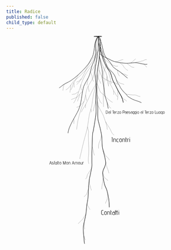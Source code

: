 ```yaml
---
title: Radice
published: false
child_type: default
---
```


<svg version="1.1" viewBox="0 0 1676.7 1881.2" xmlns="http://www.w3.org/2000/svg" xmlns:xlink="http://www.w3.org/1999/xlink">
 <path d="m934.33 1550.9c0-50.272-8.3849-105.87-22.147-154.16-5.0803-17.825-16.28-33.94-21.093-52.177-8.1406-30.848-13.215-66.706-16.874-98.803-4.0843-35.828 29.618-62.95 27.42-98.803-2.7496-44.86-19.721-88.337-28.475-132.11-6.6589-33.296-3.8242-69.532-7.3826-103.24-5.2132-49.388-18.906-93.912-31.489-141.59-8.8931-33.7-2.7859-90.292-4.2187-126.49-1.1592-29.287-6.4222-58.388-7.3823-87.701-2.2952-70.067-1.9701-139.78 1.0545-209.82 1.966-45.522 12.918-88.384 17.929-133.22 4.1104-36.776 18.427-161.06 13.022-176.9-2.119-6.2128-12.378-26.496-16.732-31.409-1.2554 37.937-1.5346 74.914-3.4826 112.84-1.4492 28.219-8.3285 50.38-12.656 77.71-6.8095 43.009-14.541 87.311-17.929 131-1.9081 24.605 0.8902 15.552 3.1639 39.965 3.2342 34.726 5.595 70.656 7.3823 105.46 1.5924 31.011-3.1639 61.231-3.1639 92.142 0 52.614 7.5529 96.515 1.0546 149.87-5.5394 45.48-13.779 90.1-21.092 135.44-5.0789 31.483-5.8427 10.353-8.4371 41.075-3.0792 36.463-2.6425 73.398-4.2187 109.9-1.8472 42.781-3.4517 58.074-2.242 100.94 0.37106 13.15-0.87641 44.807 0.54879 62.519 2.1905 27.223-18.642 103.1-23.618 136.27-7.9424 52.95-8.532 107.66-11.601 160.97-1.3117 22.784-8.2497 45.156-10.546 67.718-2.926 28.748-5.4976 57.862-9.4916 86.591-5.7491 41.353-21.102 81.232-23.202 123.23-1.4917 29.829 3.517 60.332 6.3278 89.922 1.5557 16.378 0.1142 36.916 5.0863 52.621" style="fill:none;stroke-width:3.5;stroke:#000"/>
 <path d="m1225.1 604.82c-6.911-6.3874-60.555-23.048-61.42-23.344-24.488-8.3651-42.62-22.07-59.888-32.858-6.7317-4.2052-9.8878-13.296-15.593-18.634-19.08-17.853-36.629-37.057-51.677-58.837-5.3782-7.7843-7.0678-18.675-14.487-27.46-25.027-29.637-24.186-63.889-46.898-97.093-17.776-25.988-49.155-46.192-61.265-74.003-14.399-33.07-31.496-68.396-37.403-104.17-5.8982-35.72-23.991-61.631-29.869-97.519-1.7511-10.691-2.6673-15.438-3.3751-26.249-0.7887-12.048-12.369-28.987-11.46-41.027-0.8485 16.167 10.611 16.85 20.63 37.592 10.068 20.844 11.834 31.821 12.656 34.414 10.977 34.663 13.809 76.988 32.694 108.79 13.819 23.275 33.326 40.472 48.513 62.168 8.765 12.521 15.68 28.448 27.42 38.855 18.483 16.384 41.65 27.879 61.041 43.188 22.012 17.378 43.565 36.194 65.028 54.073" style="fill:none;stroke-width:3;stroke:#000"/>
 <path d="m821.18 429.42c10.367 10.507 23.897 70.716 34.535 80.948 11.918 11.463 27.54 20.224 38.74 32.332 20.408 22.061 42.797 44.961 69.752 59.148" style="fill:none;stroke:#000"/>
 <path d="m842.57 309.69c7.5366 19.063 14.024 38.574 22.61 57.188 7.2939 15.814 70.431 45.288 89.644 51.066 23.483 7.0623 39.88 3.3053 55.142 25.906" style="fill:none;stroke:#000"/>
 <path d="m844.29 125.15c-23.009 19.708-33.493 48.065-51.289 71.683-2.7644 3.6689-6.328 6.6609-9.4919 9.9913-8.4371 11.101-17.562 21.712-25.311 33.304-43.326 64.809-58.077 148.58-119.66 200.44" style="fill:none;stroke:#000"/>
 <path d="m831.78 3.6612c-7.7069 20.921-18.653 40.92-23.121 62.763-7.3924 36.143 12.932 75.437 4.2184 112.12-8.5451 35.98-28.763 67.527-39.021 103.24-9.2265 32.124-13.69 63.943-28.475 94.362-14.427 29.682-38.264 60.882-46.404 93.252-16.687 66.357-15.392 138.67-44.294 202.05-24.375 53.452-93.863 154.88-93.863 208.71" style="fill:none;stroke-width:3;stroke:#000"/>
 <path d="m841.72 216.77c-6.2267 87.986 10.702 88.686-12.263 175.31-12.109 45.676-28.514 90.11-37.967 136.55-7.5894 37.282-10.24 74.894-17.929 112.12-4.6862 22.691-13.926 43.98-18.984 66.608-11.502 51.456-11.831 104.42-26.366 155.42-18.461 64.774-35.642 129.42-49.568 195.38-3.9693 18.803-11.601 36.173-11.601 55.507" style="fill:none;stroke:#000"/>
 <path d="m843.96 180.11c4.9216 25.533 9.6886 51.097 14.765 76.6 4.7607 23.918 12.75 53.398 13.614 78.864 0.5315 15.663-3.5106 31.579-1.0548 47.736 5.5105 36.254 13.475 72.229 17.929 108.79 1.5711 12.899 0.6696 26.102 3.1639 38.855 4.8456 24.775 14.452 45.974 21.093 69.939 5.1009 18.409 5.7288 38.074 11.601 56.617" style="fill:none;stroke-width:3;stroke:#000"/>
 <path d="m836.76 61.901c19.593 93.015 21.447 71.698 25.624 90.749 11.981 54.65 19.276 74.258 45.153 124.55 8.1499 15.838 16.715 24.768 27.42 38.855 17.585 23.138 21.574 70.055 35.768 95.455 18.338 32.815 31.284 61.713 48.884 94.648 9.1022 17.033 10.504 16.533 22.025 38.266 16.108 30.385 18.21 57.324 19.348 58.821" style="fill:none;stroke-width:4;stroke:#000"/>
 <path d="m847.58 107.32c2.4068-0.37325 4.1021 23.911 5.5892 25.84 4.7342 29.544 8.1285 38.11 19.276 55.319 14.816 22.873 98.421 99.004 140.16 84.358" style="fill:none;stroke:#000"/>
 <path d="m847.58 107.32c-1.4229 8.497-2.084 39.301-1.0788 47.858 2.4147 20.554 63.825 44.954 76.988 51.067 18.247 8.4737 35.962 20.87 55.896 25.533 41.865 9.7933 86.039 17.81 129.3 15.413 22.409-1.2414 46.318-5.6724 68.551-4.4406 27.49 1.5231 77.705 19.916 100.72 13.382" style="fill:none;stroke-width:3;stroke:#000"/>
 <path d="m835.13 5.7512c-4.4123 37.797-21.727 182.47-42.768 211.43-21.652 29.804-40.83 60.005-65.387 87.701-8.9343 10.076-20.377 17.009-29.53 26.643-20.723 21.814-39.424 42.804-64.333 59.948-39.092 26.906-51.308 76.157-93.129 98.166" style="fill:none;stroke:#000"/>
 <path d="m831.78 3.6612c-48.107 61.443-18.512 150.47-64.808 211.01-20.313 53.455-118.22 146.36-166.63 179.84-22.451 15.53-20.169 14.351-44.273 27.037-12.76 6.7156-19.764 8.752-39.511 22.263-3.5009 2.3954-25.772 18.523-21.853 16.9 2.5673-1.0629-17.187 10.995-14.599 9.9829" style="fill:none;stroke-width:3;stroke:#000"/>
 <path d="m831.78 3.6612c-8.2951 29.443-10.048 52.111-16.179 82.08-2.2252 10.876-7.9135 53.144-8.4922 64.23-1.1802 22.61-4.2938 20.433-5.4871 43.043-3.0494 57.776 1.8297 113.01-10.546 169.85-8.7092 40.004-48.672 80.004-61.169 123.23-8.3386 28.84-11.569 58.713-18.983 87.701-8.3402 32.609-25.304 63.167-34.803 95.472-10.441 35.507-21.362 71.313-28.475 107.68-4.5821 23.427-5.4267 47.025-9.4917 70.472" style="fill:none;stroke:#000"/>
 <path d="m812.24 437.52c-47.999 74.2-71.631 159.24-122.34 232.02-5.2464 7.5306-5.1094 15.37-10.285 20.818" style="fill:none;stroke:#000"/>
 <path d="m736.94 823.47c15.904 73.941 7.6404 16.402 7.6404 86.404 0 50.597 5.9151 101.4 3.1639 152.09-1.6541 30.473-8.4301 65.52 1.0548 95.472" style="fill:none;stroke:#000"/>
 <path d="m830.54 628.82c4.1429 7.4498 42.814 76.525 47.459 86.591 8.9256 19.343 13 41.801 22.147 61.058 11.075 23.316 28.843 43.68 41.131 66.609 11.44 21.347 15.795 42.068 36.378 55.067" style="fill:none;stroke:#000"/>
 <path d="m908.61 256.88c-7.8296 21.678-17.198 42.861-23.489 65.035-7.6697 27.036 2.1091 76.259 2.1091 105.46 0 32.693-4.2611 64.597-6.3277 97.227-2.4488 38.662 1.0548 78.688 1.0548 117.54" style="fill:none;stroke:#000"/>
 <path d="m848.95 202.25c2.4851 7.0062 19.131 54.44 21.95 60.26 8.9262 18.431 7.3298 17.245 14.984 36.485 4.6113 11.59 15.152 21.468 18.412 36.098 2.0259 9.0929 6.5127 17.528 8.4369 26.643 2.8034 13.28 12.497 79.526 14.67 93.25" style="fill:none;stroke-width:1.3795;stroke:#000"/>
 <path d="m775.18 270.47c-86.564 95.1-101.76 196.55-129.69 266.17-10.071 25.107-18.12 50.736-35.478 71.759" style="fill:none;stroke:#000"/>
 <path d="m753.7 1302.3c-0.0528 1.838-0.26911 3.6785-0.15847 5.5139 0.26038 4.3194 0.93116 8.5987 1.1364 12.919 0.21959 4.6233-0.77248 9.7942 0.22732 14.355 0.49121 2.2406 1.3713 4.1521 1.804 6.4296 0.46282 2.4359 0.39316 5.2978 1.1364 7.6558 1.2391 3.931 4.1576 7.0592 4.6119 11.362 0.61895 5.8629 0.9014 12.875 3.1157 18.405 1.2872 3.2146 3.5648 6.2658 4.5456 9.5698 0.95318 3.2106 0.61711 6.6423 1.8116 9.7949" style="fill:none;stroke-width:1px;stroke:#000"/>
 <path d="m772.53 1200.9c-4.3128 5.3995-8.4128 10.951-12.191 16.736-5.9685 9.1383-11.599 18.435-17.273 27.752-2.4799 4.0723-5.4786 7.9761-7.273 12.441-5.413 13.468-2.5471 29.612-17.81 36.262" style="fill:none;stroke-width:1px;stroke:#000"/>
 <path d="m902.39 1142.3c-0.4047 12.2 3.8265 23.464 7.3097 34.831 2.9828 9.7335 5.6506 19.04 9.5458 28.47 2.2844 5.5306 5.3415 11.545 6.5912 17.465 1.4019 6.6404 2.2112 13.508 5.1947 19.788" style="fill:none;stroke-width:1px;stroke:#000"/>
 <path d="m876.51 1291.1c-0.017 24.725-5.5975 49.105-9.5458 73.448-0.8902 5.4885-0.2159 18.002-1.9794 22.529" style="fill:none;stroke-width:1px;stroke:#000"/>
 <path d="m781.78 1003.7c2.6508 9.2083 3.2736 19.173 5.5182 28.574 0.70023 2.9329 2.1924 5.6096 2.7274 8.6128 1.128 6.3327 1.168 13.488 3.1774 19.566 2.3282 7.0421 4.7811 13.91 7.0064 20.953" style="fill:none;stroke-width:1px;stroke:#000"/>
 <path d="m862.84 901.47c-5.5347 13.099-4.3963 28.091-9.8471 41.206-4.0166 9.6641-9.2964 18.586-12.273 28.709-3.4058 11.582-4.5456 27.883-4.5456 39.954 0 2.6744 0.9091 5.192 0.9091 7.8551" style="fill:none;stroke-width:1px;stroke:#000"/>
 <path d="m880.8 1036.3c1.4573 3.4129 3.1138 6.7474 4.3719 10.238 0.8106 2.2492 1.2122 4.6254 1.8183 6.9381 0.9091 2.9507 1.6372 5.9634 2.7274 8.852 3.9795 10.544 12.643 22.643 20.228 30.862 4.0643 4.4041 8.7006 7.5388 12.728 11.962 2.4672 2.71 5.5453 6.057 7.273 9.3305 0.8843 1.6755 0.6238 2.6249 1.591 4.0671 1.455 2.1698 3.0766 3.7345 3.8638 6.2204" style="fill:none;stroke-width:1px;stroke:#000"/>
 <path d="m917.84 1429.3c-0.246 7.4226 0.9713 14.835 0.6818 22.25-0.5145 13.18-2.959 26.423-8.1821 38.518-3.968 9.1892-10.682 16.16-10.682 26.69" style="fill:none;stroke-width:1px;stroke:#000"/>
 <path d="m732.86 1520.3c0.53031 2.0385 0.78856 4.1679 1.591 6.1154 2.6616 6.4601 6.651 12.111 10 18.182 3.4885 6.3243 6.0824 13.163 9.7731 19.379 1.817 3.0603 4.2978 5.5512 5.7979 8.6792" style="fill:none;stroke-width:1px;stroke:#000"/>
 <a transform="translate(496.28 -592.48)" href="./contatti">
  <path d="m328.5 2143.3h245.25v103.22h-245.25z" style="fill-opacity:0;paint-order:stroke fill markers;stroke-width:0"/>
 </a>
 <path d="m1095.3 251.61c2.2419 1.5018 4.4805 3.0085 6.7257 4.5053 4.7378 3.1586 9.8553 6.1597 14.369 9.6542 6.8764 5.324 12.574 12.274 20.706 16.019 3.2211 1.4834 6.1091 1.0772 9.4772 1.609 4.4028 0.69519 8.6412 1.6892 12.998 2.4998" style="fill:none;stroke-width:1px;stroke:#000"/>
 <path d="m1165.5 241.42c16.881-1.8312 2.04 0.26978 24.477-5.1806 14.335-3.4822 28.873-5.3128 43.106-9.3324 2.1241-0.59989 10.694-3.592 11.312-3.8617 4.9043-2.1405 17.42-9.861 22.951-8.6888 1.9364 0.41035 3.7113 1.0553 5.6049 1.5783" style="fill:none;stroke-width:1px;stroke:#000"/>
 <path d="m1042.3 333.6c6.0362 4.4586 2.3398 1.9958 8.2913 5.4413 8.1209 4.7016 9.2201 5.3416 18.656 7.3194 3.0487 0.63905 7.5002 0.43309 10.135 1.8804 9.51 5.2236 8.2312 10.236 21.509 10.236" style="fill:none;stroke-width:1px;stroke:#000"/>
 <path d="m1005.5 308.79c0.02 3.1891 2.9013 5.1525 3.5019 8.1074 2.0264 9.9698 3.6 26.57 9.4772 35.077 2.8729 4.1581 6.1249 8.1933 9.04 12.254" style="fill:none;stroke-width:1px;stroke:#000"/>
 <path d="m1027.2 243c3.6686 2.6817 7.2538 5.4814 11.006 8.0452 7.03 4.8035 14.624 9.0942 19.872 16.09 4.0114 5.3486 6.5558 11.589 10.394 17.056 2.616 3.7255 5.0013 5.7494 8.2543 9.0106 8.0339 8.054 15.535 15.577 26.494 19.224" style="fill:none;stroke-width:1px;stroke:#000"/>
 <path d="m931.34 409.12c4.1424 10.964 5.8273 16.018 10.924 26.889 4.3973 9.3794 10.34 17.593 14.98 26.71 7.7346 15.198 14.543 31.534 23.54 46.018 2.665 4.2904 5.6452 8.478 8.2543 12.872 3.5432 5.9674 5.9369 12.724 10.089 18.343 1.9018 2.5738 4.2336 4.8125 6.1144 7.4015 0.9487 1.3058 1.8346 3.2122 3.0192 4.4591" style="fill:none;stroke-width:1px;stroke:#000"/>
 <path d="m1084.7 525.52c17.769 5.8715 5.3013 2.7089 25.523 5.0739 31.495 3.6836 5.7071 0.13856 32.154 3.6184 13.607 1.7904 9.8309-0.17836 23.487 0.56514 3.063 0.1668 10.792 2.2768 13.146 2.8963 4.0574 1.0677 7.7474 3.2603 11.617 4.8271 7.0641 2.86 16.388 6.1143 24.152 6.1143" style="fill:none;stroke-width:1px;stroke:#000"/>
 <path d="m652.26 352.44c-5.4135 9.0146-7.9856 19.402-12.849 28.68-6.0805 11.601-13.78 22.723-20.789 33.79-3.9734 6.2737-8.4032 12.42-11.311 19.308-2.8486 6.7468-4.4348 14.21-6.42 21.239-3.381 11.971-8.1841 23.384-14.98 33.79" style="fill:none;stroke-width:1px;stroke:#000"/>
 <path d="m693.3 501.12c-12.367 9.9461-23.917 21.309-33.84 33.755-4.8952 6.1395-9.5854 14.469-16.509 18.665-6.2784 3.8051-13.326 7.3191-20.177 9.976-6.0877 2.3609-13.005 3.9463-18.896 6.758-6.4732 3.0899-7.4039 4.135-14.99 6.0151" style="fill:none;stroke-width:1px;stroke:#000"/>
 <path d="m829.24 8.4412c-19.405-0.44768 1.9953-7e-3 -34.364-0.77898 0 0-3.5815-4.7575 3.732-4.908 9.7896-0.99089 3.197-0.30602 16.692-1.719 4.3093 0.64382 32.677-0.2289 45.347 0.3947 7.5171 0.94603 7.4818 5.2811 5.9778 6.4233-13.605-0.17117-5.0558 0.14411-18.57 0.0375-15.862-0.048 0 0-12.735-0.0967-10.387-0.15335 2.8549-0.32621-6.0811 0.64553z" style="fill:#272727;stroke-width:.6096"/>
 <text x="161.30817" y="-277.12881" style="fill:#000000;font-family:sans-serif;font-size:40px;line-height:1.25;shape-inside:url(#rect2179);white-space:pre" xml:space="preserve"/>
 <text x="161.30817" y="-277.12881" style="fill:#000000;font-family:sans-serif;font-size:40px;line-height:1.25;shape-inside:url(#rect2415);white-space:pre" xml:space="preserve"/>
 <g transform="translate(-1769 -226.97)" style="font-family:sans-serif;font-size:40px;line-height:1.25;shape-inside:url(#rect2848);white-space:pre" aria-label="Dal terzo paesaggio al terzo luogo">
  <g transform="translate(1884.7 -86.227)" style="shape-inside:url(#rect998);white-space:pre" aria-label="Dal Terzo Paesaggio al Terzo Luogo">
   <path d="m787.68 988.57h7.52q4.52 0 6.88 2.48 2.4 2.48 2.4 6.6v10.96q0 8-8.48 8h-8.32zm14.56 8.68q0-2.28-1-3.76-0.96-1.52-2.48-2.2t-3.16-0.68h-5.68v24h5.44q2.92 0 4.88-1.12 2-1.16 2-4.48z"/>
   <path d="m824.48 1016.6q-4.32 0.44-6.24 0.44-4.2 0-6.68-1.56t-2.48-5.64v-3.32q0-3.96 2.76-5.32 1.32-0.68 3.36-0.68 1.88 0 3.8 0.64 1.92 0.6 3.24 1.6 0-2.2-1.28-3.48-1.28-1.32-4.92-1.32l0.12-1.72q3.84 0 5.64 1.24 1.84 1.2 2.24 2.88 0.44 1.68 0.44 4.32zm-2.24-12.12q-1.64-0.76-3.52-1.32-1.84-0.56-3.4-0.56-4.04 0-4.04 4.04v3.48q0 2.6 1.8 3.8 1.8 1.16 5.12 1.16 1.72 0 4.04-0.32z"/>
   <path d="m829.04 988.61h2.24v28h-2.24z"/>
   <path d="m852.4 990.61h-6.8v-2h16.08v2h-7.04v26h-2.24z"/>
   <path d="m872.88 1015.2q-1.44 0.92-3.28 1.4t-3.68 0.48q-2.96 0-4.72-1.44-1.72-1.48-1.72-4.4v-8.2q0-3.24 2-5.04 2.04-1.8 5.36-1.8t5.16 1.8q1.88 1.76 1.88 4.92v5.2l-12.16 0.68v2.44q0 1.92 1.24 2.88t3.24 0.96q2.8 0 5.8-1.6zm-1.24-12.56q0-2.48-1.56-3.48-1.56-1.04-3.28-1.04-2.2 0-3.64 1.2-1.44 1.2-1.44 3.76v3.52l9.92-0.48z"/>
   <path d="m877.88 996.57h2.24l-0.12 1.4q1.88-1.76 4.92-1.76 1.08 0 2.96 0.36l-0.6 2.04q-1.28-0.4-2.68-0.4-1.84 0-3.16 0.68t-1.32 2.04v15.68h-2.24z"/>
   <path d="m891.88 1014.6 11-16h-10.64v-2.04h13.48v2l-11.08 16h11.92v2.04h-14.68z"/>
   <path d="m924.64 1009.3q0 3.36-1.84 5.56t-5.56 2.2-5.64-2.2q-1.88-2.24-1.88-5.56v-5.28q0-3.8 1.92-5.8 1.96-2.04 5.6-2.04 3.48 0 5.44 2.12 1.96 2.08 1.96 5.72zm-2.24-5.28q0-3-1.4-4.4-1.36-1.4-3.76-1.4-2.48 0-3.88 1.4-1.4 1.4-1.4 4.4v5.68q0 2.4 1.4 3.88 1.44 1.48 3.88 1.48 2.48 0 3.8-1.44 1.36-1.48 1.36-3.92z"/>
   <path d="m940.2 988.61h9.84q3.8 0 5.64 2.32 1.88 2.32 1.88 6.24 0 2.52-0.4 4.56-0.4 2-2 3.56-1.6 1.52-4.84 1.52h-7.88v9.8h-2.24zm10.16 16q2.24 0 3.32-1.2 1.12-1.2 1.36-2.72 0.28-1.52 0.28-3.4 0-3.28-1.36-4.92t-3.76-1.64h-7.76v13.88z"/>
   <path d="m973.28 1016.6q-4.32 0.44-6.24 0.44-4.2 0-6.68-1.56t-2.48-5.64v-3.32q0-3.96 2.76-5.32 1.32-0.68 3.36-0.68 1.88 0 3.8 0.64 1.92 0.6 3.24 1.6 0-2.2-1.28-3.48-1.28-1.32-4.92-1.32l0.12-1.72q3.84 0 5.64 1.24 1.84 1.2 2.24 2.88 0.44 1.68 0.44 4.32zm-2.24-12.12q-1.64-0.76-3.52-1.32-1.84-0.56-3.4-0.56-4.04 0-4.04 4.04v3.48q0 2.6 1.8 3.8 1.8 1.16 5.12 1.16 1.72 0 4.04-0.32z"/>
   <path d="m989.52 1015.2q-1.44 0.92-3.28 1.4t-3.68 0.48q-2.96 0-4.72-1.44-1.72-1.48-1.72-4.4v-8.2q0-3.24 2-5.04 2.04-1.8 5.36-1.8t5.16 1.8q1.88 1.76 1.88 4.92v5.2l-12.16 0.68v2.44q0 1.92 1.24 2.88t3.24 0.96q2.8 0 5.8-1.6zm-1.24-12.56q0-2.48-1.56-3.48-1.56-1.04-3.28-1.04-2.2 0-3.64 1.2-1.44 1.2-1.44 3.76v3.52l9.92-0.48z"/>
   <path d="m995.64 1011.5q0.24 1.8 1.8 2.72 1.56 0.88 3.48 0.88 1.8 0 3.28-0.8 1.48-0.84 1.48-2.68 0-1.2-0.72-1.96-0.68-0.8-1.72-1.28t-2.8-1.04q-1.96-0.64-3.2-1.2t-2.16-1.56q-0.92-1.04-1.08-2.6l-0.04-0.48q0-1.32 0.72-2.56 0.76-1.28 2.28-2.08 1.56-0.8 3.88-0.8 1.28 0 2.24 0.28 1 0.24 1.56 0.52t0.68 0.36l-0.76 1.84q-0.12-0.08-0.6-0.32-0.44-0.24-1.28-0.48t-1.84-0.24q-1.92 0-3.28 0.92-1.36 0.88-1.36 2.48 0 1.52 1.24 2.32t3.8 1.6q2.16 0.72 3.48 1.36t2.24 1.84q0.96 1.16 0.96 3.04 0 2.4-1.8 4-1.76 1.6-5.2 1.6-2.28 0-3.96-0.76-1.64-0.8-2.52-2.08-0.84-1.28-0.92-2.84z"/>
   <path d="m1026.2 1016.6q-4.32 0.44-6.24 0.44-4.2 0-6.68-1.56t-2.48-5.64v-3.32q0-3.96 2.76-5.32 1.32-0.68 3.36-0.68 1.88 0 3.8 0.64 1.92 0.6 3.24 1.6 0-2.2-1.28-3.48-1.28-1.32-4.92-1.32l0.12-1.72q3.84 0 5.64 1.24 1.84 1.2 2.24 2.88 0.44 1.68 0.44 4.32zm-2.24-12.12q-1.64-0.76-3.52-1.32-1.84-0.56-3.4-0.56-4.04 0-4.04 4.04v3.48q0 2.6 1.8 3.8 1.8 1.16 5.12 1.16 1.72 0 4.04-0.32z"/>
   <path d="m1038.6 1023.3q2.64-1 2.64-4.16v-4.96q-1.68 2.92-5.4 2.92-3.52 0-5.48-1.92t-1.96-5.6v-5.96q0-3.52 2.04-5.44 2.08-1.96 5.56-1.96 3.72 0 5.4 2.68l-0.16-2.32h2.24v22.6q0 2.4-1 3.76t-3.28 2.08zm2.64-20.12q0-2.48-1.6-3.68-1.6-1.24-3.8-1.24-2.12 0-3.68 1.32-1.52 1.28-1.52 4.24v6.12q0 2.52 1.4 3.8 1.44 1.28 3.8 1.28 2.24 0 3.8-1.36 1.6-1.4 1.6-3.96z"/>
   <path d="m1055.9 1023.3q2.64-1 2.64-4.16v-4.96q-1.68 2.92-5.4 2.92-3.52 0-5.48-1.92t-1.96-5.6v-5.96q0-3.52 2.04-5.44 2.08-1.96 5.56-1.96 3.72 0 5.4 2.68l-0.16-2.32h2.24v22.6q0 2.4-1 3.76t-3.28 2.08zm2.64-20.12q0-2.48-1.6-3.68-1.6-1.24-3.8-1.24-2.12 0-3.68 1.32-1.52 1.28-1.52 4.24v6.12q0 2.52 1.4 3.8 1.44 1.28 3.8 1.28 2.24 0 3.8-1.36 1.6-1.4 1.6-3.96z"/>
   <path d="m1065.1 990.89q-0.52 0-0.96-0.4-0.4-0.44-0.4-0.96t0.4-0.92 0.96-0.4 0.92 0.4q0.4 0.36 0.4 0.92t-0.4 0.96-0.92 0.4zm-1.16 5.68h2.24v20.04h-2.24z"/>
   <path d="m1087.6 1009.3q0 3.36-1.84 5.56t-5.56 2.2-5.64-2.2q-1.88-2.24-1.88-5.56v-5.28q0-3.8 1.92-5.8 1.96-2.04 5.6-2.04 3.48 0 5.44 2.12 1.96 2.08 1.96 5.72zm-2.24-5.28q0-3-1.4-4.4-1.36-1.4-3.76-1.4-2.48 0-3.88 1.4-1.4 1.4-1.4 4.4v5.68q0 2.4 1.4 3.88 1.44 1.48 3.88 1.48 2.48 0 3.8-1.44 1.36-1.48 1.36-3.92z"/>
   <path d="m1117 1016.6q-4.32 0.44-6.24 0.44-4.2 0-6.68-1.56t-2.48-5.64v-3.32q0-3.96 2.76-5.32 1.32-0.68 3.36-0.68 1.88 0 3.8 0.64 1.92 0.6 3.24 1.6 0-2.2-1.28-3.48-1.28-1.32-4.92-1.32l0.12-1.72q3.84 0 5.64 1.24 1.84 1.2 2.24 2.88 0.44 1.68 0.44 4.32zm-2.24-12.12q-1.64-0.76-3.52-1.32-1.84-0.56-3.4-0.56-4.04 0-4.04 4.04v3.48q0 2.6 1.8 3.8 1.8 1.16 5.12 1.16 1.72 0 4.04-0.32z"/>
   <path d="m1121.5 988.61h2.24v28h-2.24z"/>
   <path d="m1144.9 990.61h-6.8v-2h16.08v2h-7.04v26h-2.24z"/>
   <path d="m1165.4 1015.2q-1.44 0.92-3.28 1.4t-3.68 0.48q-2.96 0-4.72-1.44-1.72-1.48-1.72-4.4v-8.2q0-3.24 2-5.04 2.04-1.8 5.36-1.8t5.16 1.8q1.88 1.76 1.88 4.92v5.2l-12.16 0.68v2.44q0 1.92 1.24 2.88t3.24 0.96q2.8 0 5.8-1.6zm-1.24-12.56q0-2.48-1.56-3.48-1.56-1.04-3.28-1.04-2.2 0-3.64 1.2-1.44 1.2-1.44 3.76v3.52l9.92-0.48z"/>
   <path d="m1170.4 996.57h2.24l-0.12 1.4q1.88-1.76 4.92-1.76 1.08 0 2.96 0.36l-0.6 2.04q-1.28-0.4-2.68-0.4-1.84 0-3.16 0.68t-1.32 2.04v15.68h-2.24z"/>
   <path d="m1184.4 1014.6 11-16h-10.64v-2.04h13.48v2l-11.08 16h11.92v2.04h-14.68z"/>
   <path d="m1217.1 1009.3q0 3.36-1.84 5.56t-5.56 2.2-5.64-2.2q-1.88-2.24-1.88-5.56v-5.28q0-3.8 1.92-5.8 1.96-2.04 5.6-2.04 3.48 0 5.44 2.12 1.96 2.08 1.96 5.72zm-2.24-5.28q0-3-1.4-4.4-1.36-1.4-3.76-1.4-2.48 0-3.88 1.4-1.4 1.4-1.4 4.4v5.68q0 2.4 1.4 3.88 1.44 1.48 3.88 1.48 2.48 0 3.8-1.44 1.36-1.48 1.36-3.92z"/>
   <path d="m1232.7 988.61h2.24v26h12.2v2h-14.44z"/>
   <path d="m1261.5 1014.6q-0.96 1.2-2.44 1.84-1.44 0.64-2.92 0.64-7.52 0-7.52-7.32v-13.16h2.24v13.44q0 2.56 1.4 3.8 1.44 1.24 3.88 1.24 2.4 0 3.76-1.2 1.4-1.24 1.4-3.84v-13.44h2.24v20.04h-2.2z"/>
   <path d="m1283.1 1009.3q0 3.36-1.84 5.56t-5.56 2.2-5.64-2.2q-1.88-2.24-1.88-5.56v-5.28q0-3.8 1.92-5.8 1.96-2.04 5.6-2.04 3.48 0 5.44 2.12 1.96 2.08 1.96 5.72zm-2.24-5.28q0-3-1.4-4.4-1.36-1.4-3.76-1.4-2.48 0-3.88 1.4-1.4 1.4-1.4 4.4v5.68q0 2.4 1.4 3.88 1.44 1.48 3.88 1.48 2.48 0 3.8-1.44 1.36-1.48 1.36-3.92z"/>
   <path d="m1295.5 1023.3q2.64-1 2.64-4.16v-4.96q-1.68 2.92-5.4 2.92-3.52 0-5.48-1.92t-1.96-5.6v-5.96q0-3.52 2.04-5.44 2.08-1.96 5.56-1.96 3.72 0 5.4 2.68l-0.16-2.32h2.24v22.6q0 2.4-1 3.76t-3.28 2.08zm2.64-20.12q0-2.48-1.6-3.68-1.6-1.24-3.8-1.24-2.12 0-3.68 1.32-1.52 1.28-1.52 4.24v6.12q0 2.52 1.4 3.8 1.44 1.28 3.8 1.28 2.24 0 3.8-1.36 1.6-1.4 1.6-3.96z"/>
   <path d="m1319.2 1009.3q0 3.36-1.84 5.56t-5.56 2.2-5.64-2.2q-1.88-2.24-1.88-5.56v-5.28q0-3.8 1.92-5.8 1.96-2.04 5.6-2.04 3.48 0 5.44 2.12 1.96 2.08 1.96 5.72zm-2.24-5.28q0-3-1.4-4.4-1.36-1.4-3.76-1.4-2.48 0-3.88 1.4-1.4 1.4-1.4 4.4v5.68q0 2.4 1.4 3.88 1.44 1.48 3.88 1.48 2.48 0 3.8-1.44 1.36-1.48 1.36-3.92z"/>
  </g>
  <g transform="translate(1958.7 -149.03)" style="shape-inside:url(#rect1004);white-space:pre" aria-label="Incontri">
   <path d="m769.89 1297.1-4.02-0.12v-2.94h7.38v42h-3.36z"/>
   <path d="m800.43 1315.4q0-3.66-2.16-5.28-2.1-1.68-5.46-1.68-2.04 0-4.14 0.6-2.1 0.54-3.72 1.44v25.5h-3.36v-30.06h3.36l-0.24 2.04q1.44-1.26 3.66-1.86 2.22-0.66 4.62-0.66 3.3 0 5.64 1.08 2.4 1.08 3.72 3.24 1.38 2.16 1.38 5.46v20.76h-3.3z"/>
   <path d="m829.23 1335.7q-3.72 0.96-7.2 0.96-3.24 0-5.4-0.72-3.54-1.2-5.16-3.66-1.56-2.52-1.56-7.02v-7.68q0-5.94 3.12-9 3.12-3.12 8.04-3.12 3.9 0 8.04 1.92l-0.96 2.46q-3.42-1.38-6.6-1.38-3.72 0-6 2.16-2.28 2.1-2.28 6.6v8.7q0 4.14 2.46 6 2.52 1.86 6.66 1.86 2.7 0 6.12-0.78z"/>
   <path d="m857.79 1325q0 5.04-2.76 8.34t-8.34 3.3-8.46-3.3q-2.82-3.36-2.82-8.34v-7.92q0-5.7 2.88-8.7 2.94-3.06 8.4-3.06 5.22 0 8.16 3.18 2.94 3.12 2.94 8.58zm-3.36-7.92q0-4.5-2.1-6.6-2.04-2.1-5.64-2.1-3.72 0-5.82 2.1t-2.1 6.6v8.52q0 3.6 2.1 5.82 2.16 2.22 5.82 2.22 3.72 0 5.7-2.16 2.04-2.22 2.04-5.88z"/>
   <path d="m882.45 1315.4q0-3.66-2.16-5.28-2.1-1.68-5.46-1.68-2.04 0-4.14 0.6-2.1 0.54-3.72 1.44v25.5h-3.36v-30.06h3.36l-0.24 2.04q1.44-1.26 3.66-1.86 2.22-0.66 4.62-0.66 3.3 0 5.64 1.08 2.4 1.08 3.72 3.24 1.38 2.16 1.38 5.46v20.76h-3.3z"/>
   <path d="m898.77 1336.8q-3.36-0.96-4.86-3.06t-1.5-5.64v-34.08h3.36v11.94h7.2l-1.44 3.18h-5.76v18.96q0 4.8 3.96 6.12z"/>
   <path d="m908.01 1306h3.36l-0.18 2.1q2.82-2.64 7.38-2.64 1.62 0 4.44 0.54l-0.9 3.06q-1.92-0.6-4.02-0.6-2.76 0-4.74 1.02t-1.98 3.06v23.52h-3.36z"/>
   <path d="m929.49 1297.4q-0.78 0-1.44-0.6-0.6-0.66-0.6-1.44t0.6-1.38 1.44-0.6 1.38 0.6q0.6 0.54 0.6 1.38t-0.6 1.44-1.38 0.6zm-1.74 8.52h3.36v30.06h-3.36z"/>
  </g>
  <g transform="translate(2378.3 -182.58)" style="shape-inside:url(#rect1016);white-space:pre" aria-label="Asfalto Mon Amour">
   <path d="m-202.23 1562.3h-9.728l-3.328 10.453h-2.5173l9.5573-29.867h2.2613l9.728 29.867h-2.56zm-9.0453-2.3467h8.4053l-4.2667-13.355z"/>
   <path d="m-192.97 1567.3q0.256 1.92 1.92 2.9014 1.664 0.9386 3.712 0.9386 1.92 0 3.4987-0.8533 1.5787-0.896 1.5787-2.8587 0-1.28-0.768-2.0906-0.72534-0.8534-1.8347-1.3654-1.1093-0.512-2.9867-1.1093-2.0907-0.6827-3.4133-1.28-1.3227-0.5973-2.304-1.664-0.98133-1.1093-1.152-2.7733l-0.0427-0.512q0-1.408 0.768-2.7307 0.81067-1.3653 2.432-2.2187 1.664-0.8533 4.1387-0.8533 1.3653 0 2.3893 0.2987 1.0667 0.256 1.664 0.5546 0.59734 0.2987 0.72534 0.384l-0.81067 1.9627q-0.128-0.085-0.64-0.3413-0.46934-0.256-1.3653-0.512t-1.9627-0.256q-2.048 0-3.4987 0.9813-1.4507 0.9387-1.4507 2.6453 0 1.6214 1.3227 2.4747 1.3227 0.8533 4.0533 1.7067 2.304 0.768 3.712 1.4506 1.408 0.6827 2.3893 1.9627 1.024 1.2373 1.024 3.2427 0 2.56-1.92 4.2666-1.8773 1.7067-5.5467 1.7067-2.432 0-4.224-0.8107-1.7493-0.8533-2.688-2.2186-0.896-1.3654-0.98133-3.0294z"/>
   <path d="m-175.05 1549.3q0-3.5413 1.792-5.2053t4.4373-1.664q0.81067 0 1.5787 0.128l-0.384 2.0906q-0.768-0.085-1.1093-0.085-3.9253 0-3.9253 4.736v2.048h4.864l-1.024 2.2613h-3.84v19.115h-2.3893z"/>
   <path d="m-150.9 1572.8q-4.608 0.4693-6.656 0.4693-4.48 0-7.1253-1.664-2.6453-1.664-2.6453-6.016v-3.5413q0-4.224 2.944-5.6747 1.408-0.7253 3.584-0.7253 2.0053 0 4.0533 0.6827 2.048 0.64 3.456 1.7066 0-2.3466-1.3653-3.712-1.3653-1.408-5.248-1.408l0.128-1.8346q4.096 0 6.016 1.3226 1.9627 1.28 2.3893 3.072 0.46933 1.792 0.46933 4.608zm-2.3893-12.928q-1.7493-0.8107-3.7547-1.408-1.9627-0.5973-3.6267-0.5973-4.3093 0-4.3093 4.3093v3.712q0 2.7733 1.92 4.0533 1.92 1.2374 5.4613 1.2374 1.8347 0 4.3093-0.3414z"/>
   <path d="m-146.03 1542.9h2.3893v29.867h-2.3893z"/>
   <path d="m-133.83 1573.3q-2.3893-0.6827-3.456-2.176-1.0667-1.4934-1.0667-4.0107v-24.235h2.3893v8.4907h5.12l-1.024 2.2613h-4.096v13.483q0 3.4133 2.816 4.352z"/>
   <path d="m-110.62 1564.9q0 3.584-1.9627 5.9307t-5.9307 2.3467q-3.968 0-6.016-2.3467-2.0053-2.3893-2.0053-5.9307v-5.632q0-4.0533 2.048-6.1866 2.0907-2.176 5.9733-2.176 3.712 0 5.8027 2.2613 2.0907 2.2187 2.0907 6.1013zm-2.3893-5.632q0-3.2-1.4933-4.6933-1.4507-1.4933-4.0107-1.4933-2.6453 0-4.1387 1.4933-1.4933 1.4933-1.4933 4.6933v6.0587q0 2.56 1.4933 4.1387 1.536 1.5786 4.1387 1.5786 2.6453 0 4.0533-1.536 1.4507-1.5786 1.4507-4.1813z"/>
   <path d="m-73.543 1549.9-7.7653 22.827h-2.6027l-7.7227-22.827v22.827h-2.3893v-29.867h2.3893l9.0027 26.197 9.088-26.197h2.3893v29.867h-2.3893z"/>
   <path d="m-48.498 1564.9q0 3.584-1.9627 5.9307t-5.9307 2.3467-6.016-2.3467q-2.0053-2.3893-2.0053-5.9307v-5.632q0-4.0533 2.048-6.1866 2.0907-2.176 5.9733-2.176 3.712 0 5.8027 2.2613 2.0907 2.2187 2.0907 6.1013zm-2.3893-5.632q0-3.2-1.4933-4.6933-1.4507-1.4933-4.0107-1.4933-2.6453 0-4.1387 1.4933-1.4933 1.4933-1.4933 4.6933v6.0587q0 2.56 1.4933 4.1387 1.536 1.5786 4.1387 1.5786 2.6453 0 4.0533-1.536 1.4507-1.5786 1.4507-4.1813z"/>
   <path d="m-30.962 1558.1q0-2.6026-1.536-3.7546-1.4933-1.1947-3.8827-1.1947-1.4507 0-2.944 0.4267-1.4933 0.384-2.6453 1.024v18.133h-2.3893v-21.376h2.3893l-0.17067 1.4507q1.024-0.896 2.6027-1.3227 1.5787-0.4693 3.2853-0.4693 2.3467 0 4.0107 0.768 1.7067 0.768 2.6453 2.304 0.98133 1.536 0.98133 3.8826v14.763h-2.3467z"/>
   <path d="m2.1903 1562.3h-9.728l-3.328 10.453h-2.5173l9.5573-29.867h2.2613l9.728 29.867h-2.56zm-9.0453-2.3467h8.4053l-4.2667-13.355z"/>
   <path d="m36.196 1558.1q0-2.56-1.3653-3.7546-1.3227-1.1947-3.456-1.1947-1.664 0-3.712 0.7253l-1.5787 0.768q0.72533 1.4507 0.72533 3.328v14.763h-2.3467v-14.635q0-2.6026-1.3653-3.7546-1.3227-1.1947-3.4987-1.1947-1.3227 0-2.7307 0.4267-1.408 0.384-2.56 1.024v18.133h-2.3893v-21.376h2.3893l-0.21333 1.3653q2.816-1.664 5.76-1.664 1.536 0 2.8587 0.512 1.3653 0.512 2.304 1.4934 0.59733-0.3414 1.792-0.9387 2.5173-1.152 4.864-1.152 3.0293 0 4.9493 1.8773 1.92 1.8347 1.92 5.12v14.763h-2.3467z"/>
   <path d="m59.193 1564.9q0 3.584-1.9627 5.9307t-5.9307 2.3467-6.016-2.3467q-2.0053-2.3893-2.0053-5.9307v-5.632q0-4.0533 2.048-6.1866 2.0907-2.176 5.9733-2.176 3.712 0 5.8027 2.2613 2.0907 2.2187 2.0907 6.1013zm-2.3893-5.632q0-3.2-1.4933-4.6933-1.4507-1.4933-4.0107-1.4933-2.6453 0-4.1387 1.4933-1.4933 1.4933-1.4933 4.6933v6.0587q0 2.56 1.4933 4.1387 1.536 1.5786 4.1387 1.5786 2.6453 0 4.0533-1.536 1.4507-1.5786 1.4507-4.1813z"/>
   <path d="m75.876 1570.6q-1.024 1.28-2.6027 1.9627-1.536 0.6826-3.1147 0.6826-8.0213 0-8.0213-7.808v-14.037h2.3893v14.336q0 2.7307 1.4933 4.0533 1.536 1.3227 4.1387 1.3227 2.56 0 4.0107-1.28 1.4933-1.3227 1.4933-4.096v-14.336h2.3893v21.376h-2.3467z"/>
   <path d="m82.275 1551.4h2.3893l-0.128 1.4933q2.0053-1.8773 5.248-1.8773 1.152 0 3.1573 0.384l-0.64 2.176q-1.3653-0.4267-2.8587-0.4267-1.9627 0-3.3707 0.7254-1.408 0.7253-1.408 2.176v16.725h-2.3893z"/>
  </g>
  <g transform="translate(3044.9 207.89)" style="shape-inside:url(#rect1022);white-space:pre" aria-label="Contatti">
   <path d="m-392.37 1636.5q-5.34 1.98-9.96 1.98-5.22 0-8.46-2.76t-3.24-8.82v-19.26q0-4.56 1.26-6.9 1.32-2.34 3.96-3.96 2.64-1.5 6.48-1.5 4.68 0 8.46 1.98l-0.96 2.28q-3.42-1.26-6.48-1.26-3.66 0-6.54 1.8-2.82 1.8-2.82 7.02v19.68q0 4.14 2.16 6.42 2.16 2.22 6.48 2.22 3.78 0 8.94-1.74z"/>
   <path d="m-364.77 1626.8q0 5.04-2.76 8.34t-8.34 3.3-8.46-3.3q-2.82-3.36-2.82-8.34v-7.92q0-5.7 2.88-8.7 2.94-3.06 8.4-3.06 5.22 0 8.16 3.18 2.94 3.12 2.94 8.58zm-3.36-7.92q0-4.5-2.1-6.6-2.04-2.1-5.64-2.1-3.72 0-5.82 2.1t-2.1 6.6v8.52q0 3.6 2.1 5.82 2.16 2.22 5.82 2.22 3.72 0 5.7-2.16 2.04-2.22 2.04-5.88z"/>
   <path d="m-340.11 1617.3q0-3.66-2.16-5.28-2.1-1.68-5.46-1.68-2.04 0-4.14 0.6-2.1 0.54-3.72 1.44v25.5h-3.36v-30.06h3.36l-0.24 2.04q1.44-1.26 3.66-1.86 2.22-0.66 4.62-0.66 3.3 0 5.64 1.08 2.4 1.08 3.72 3.24 1.38 2.16 1.38 5.46v20.76h-3.3z"/>
   <path d="m-323.79 1638.6q-3.36-0.96-4.86-3.06t-1.5-5.64v-34.08h3.36v11.94h7.2l-1.44 3.18h-5.76v18.96q0 4.8 3.96 6.12z"/>
   <path d="m-292.89 1637.8q-6.48 0.66-9.36 0.66-6.3 0-10.02-2.34t-3.72-8.46v-4.98q0-5.94 4.14-7.98 1.98-1.02 5.04-1.02 2.82 0 5.7 0.96 2.88 0.9 4.86 2.4 0-3.3-1.92-5.22-1.92-1.98-7.38-1.98l0.18-2.58q5.76 0 8.46 1.86 2.76 1.8 3.36 4.32 0.66 2.52 0.66 6.48zm-3.36-18.18q-2.46-1.14-5.28-1.98-2.76-0.84-5.1-0.84-6.06 0-6.06 6.06v5.22q0 3.9 2.7 5.7 2.7 1.74 7.68 1.74 2.58 0 6.06-0.48z"/>
   <path d="m-274.05 1611h-10.68v18.96q0 4.74 3.96 6.12l-0.96 2.58q-3.36-0.96-4.86-3.06t-1.5-5.64v-34.08h3.36v11.94h10.74v-11.94h3.36v11.94h7.2l-1.44 3.18h-5.76v18.96q0 4.74 3.96 6.12l-0.96 2.58q-3.36-0.96-4.86-3.06t-1.5-5.64v-19.08z"/>
   <path d="m-255.33 1599.3q-0.78 0-1.44-0.6-0.6-0.66-0.6-1.44t0.6-1.38 1.44-0.6 1.38 0.6q0.6 0.54 0.6 1.38t-0.6 1.44-1.38 0.6zm-1.74 8.52h3.36v30.06h-3.36z"/>
  </g>
  <a transform="translate(1929.6 -55.322)" href="../giardini">
   <path d="m265.1 1162.7h232.65v85.642h-232.65z" style="fill-opacity:0;paint-order:stroke fill markers;stroke-width:0"/>
  </a>
  <a transform="translate(1887.6 -67.322)" href="../giardini/lecce">
   <path d="m265.55 1405.5h345.67v72.425h-345.67z" style="fill-opacity:0;paint-order:stroke fill markers;stroke-width:0"/>
  </a>
  <a transform="translate(1929.6 -55.322)" href="../incontri">
   <path d="m756.51 1171.9h259.3v99.545h-259.3z" style="fill-opacity:0;paint-order:stroke fill markers;stroke-width:0"/>
  </a>
  <a transform="translate(1869.6 4.6784)" href="../dal-terzopaesaggio-alterzoluogo">
   <path d="m763.76 885.5h621.94v73.724h-621.94z" style="fill-opacity:0;paint-order:stroke fill markers;stroke-width:0"/>
  </a>
  <a transform="translate(1929.6 -55.322)" href="../contatti">
   <path d="m674.24 1833.4h204.44v97.862h-204.44z" style="fill-opacity:0;paint-order:stroke fill markers;stroke-width:0"/>
  </a>
 </g>
 <a transform="translate(-259.74 -297.13)" href="../giardini/lecce">
  <rect x="259.74" y="1408.6" width="347.68" height="78.289" style="fill-opacity:0;paint-order:stroke fill markers;stroke-width:0"/>
 </a>
 <path d="m613.99 748.57-0.78498 46.792" style="fill:none;stroke-width:1px;stroke:#000"/>
 <path d="m719.94 620.51-1.7454 30.962" style="fill:none;stroke-width:1px;stroke:#000"/>
 <path d="m768.29 662.92 4.1764 27.374" style="fill:none;stroke-width:1px;stroke:#000"/>
 <path d="m913.75 368.36-9.9202 40.052" style="fill:none;stroke-width:1px;stroke:#000"/>
 <path d="m705.57 1691.6 4.4318 59" style="fill:none;stroke-width:1px;stroke:#000"/>
 <path d="m723.46 1611.4c-5.371 7.535-10.609 15.134-15.334 23.091-1.0317 1.7376-2.4358 3.3392-3.3616 5.1113-2.4706 4.7285-4.6321 9.872-7.8438 14.154-3.5175 4.69-7.5785 8.3793-11.76 12.487-4.389 4.312-8.8137 8.7638-13.394 12.717-3.038 2.6222-4.9202 6.1621-7.657 9.043-2.5958 2.7324-6.0065 4.5534-8.5909 7.2737-1.3958 1.4692-2.2804 3.5113-3.7598 4.8571" style="fill:none;stroke-width:1px;stroke:#000"/>
 <path d="m703.11 1806.8c3.572 8.146 4.963 17.106 8.0141 25.403 1.0497 2.8545 2.7199 5.4001 3.7352 8.2301 0.4873 1.3584 2.0622 2.2421 2.8359 3.3474 0.90952 1.2993 1.089 2.1222 1.9964 3.281" style="fill:none;stroke-width:1px;stroke:#000"/>
 <path d="m746.52 1381.2c-1.8953 9.123-6.5958 17.347-9.5 26.081-0.10338 0.3109 0.12575 0.6804 0 0.983-0.32327 0.7778-1.0323 1.3663-1.3073 2.1624-0.23624 0.6839-0.0196 1.4586-0.18676 2.1625-0.36544 1.5387-1.2369 3.0027-1.6808 4.5215-2.3876 8.1679 0.91995-1.7276-1.6808 6.0942-4.01 12.06-16 26.649-27.35 31.578" style="fill:none;stroke-width:1px;stroke:#000"/>
 <path d="m873.88 1235.8c2.3996 6.3256 4.7909 12.685 6.5128 19.238 0.7217 2.7466 0.9651 5.9581 1.8676 8.6498 2.5861 7.7131 9.1402 19.451 14.754 25.36 4.8732 5.1296 11.57 6.7785 16.995 11.009 3.5323 2.7542 3.7171 7.7664 5.7895 11.402" style="fill:none;stroke-width:1px;stroke:#000"/>
 <path d="m899.41 775.47c4.2607 5.8873 4.4008 13.526 6.3297 20.125 0.3831 1.3105 1.3884 2.4015 1.6808 3.7352 0.2696 1.2297 0.3175 2.4998 0.5603 3.7351 0.4775 2.4293 1.2804 3.0721 1.8676 5.8976 0.16 0.7699-0.1625 1.5896 0 2.359 0.3407 1.6141 1.083 3.1205 1.4941 4.7181 0.3994 1.5527 0.5138 3.1709 0.9338 4.7181 0.2056 0.7578 0.6225 1.4417 0.9338 2.1625 0.3735 1.0484 0.829 2.0712 1.1206 3.1454 0.9202 3.3902-1.5834 8.416-0.9299 11.085 0.8629 3.5233 3.7223 7.898 3.7223 11.323" style="fill:none;stroke-width:1px;stroke:#000"/>
 <path d="m915.76 602.61c4.2683 10.853 8.7496 21.5 13.984 31.909 1.6351 3.2512 3.431 7.1502 5.9762 9.8294 4.2372 4.4602 9.4195 7.1628 14.437 10.511" style="fill:none;stroke-width:1px;stroke:#000"/>
 <path d="m971.97 495.8c0.5109 8.5776 2.1148 16.989 2.4278 25.556 0.1336 3.6559 0.6869 7.859-0.1594 11.497" style="fill:none;stroke-width:1px;stroke:#000"/>
 <path d="m743.92 454.62c0.24246 1.6976 0.58005 3.3844 0.72738 5.0929 0.21695 2.5158-0.33956 5.1649 0 7.6669 0.56626 4.1724 0.71244 8.4071 1.3073 12.582 0.68922 4.8366 3.5241 10.018 4.1087 14.941 0.48979 4.1246 1.0852 6.2065 2.5054 10.442" style="fill:none;stroke-width:1px;stroke:#000"/>
 <path d="m741.81 384.88c-1.3015 4.537-1.5638 9.2369-2.7969 13.78-0.16709 0.61558-1.225 3.788-1.3073 4.9147-0.21882 2.9943 3e-3 6.0446-0.18676 9.043-0.2037 3.2163-1.592 6.7059-2.2411 9.8293-0.81662 3.9296-1.3944 8.0556-2.0543 11.992-0.47194 2.8151 0.24518 10.459-0.74304 12.539" style="fill:none;stroke-width:1px;stroke:#000"/>
 <path d="m846.08 162.56c-3.9888 5.0868-6.7831 10.995-9.8018 16.681-0.3537 0.66622-0.8857 1.2491-1.1206 1.9659-0.3953 1.2066-0.4251 2.5069-0.747 3.7351-0.7156 2.7304-1.866 5.4015-2.8014 8.0601-0.6512 1.8508-0.6555 3.8651-1.1205 5.701-0.4316 1.7034-1.0517 2.2188-1.4941 3.7234-0.7299 2.4824-0.8265 4.9575-1.2961 7.4291-0.5489 2.8891-2.1156 5.6443-3.0812 8.4056-1.6986 4.8571-2.5551 10.038-4.4476 14.819-0.7703 1.9459-2.4297 3.616-3.2218 5.5336-0.8074 1.9548-1.3431 3.2647-2.0289 4.9429-1.7175 4.2033-0.891 9.3143-2.5907 13.489-0.6709 1.6479-2.5049 3.3769-3.5484 4.9147-2.1802 3.2129-4.4124 6.2173-7.0968 9.043-2.1535 2.2668-4.0123 3.7288-5.416 6.684-1.7542 3.6931-2.606 8.2278-4.6689 11.795-1.5262 2.6392-3.4402 5.8584-5.0425 8.4532-0.79911 1.2941-4.9076 5.546-5.309 6.5586-0.63492 1.6015-0.70454 3.1481-1.4939 4.7177-1.3003 2.5854-4.2964 5.0494-6.3926 6.8802" style="fill:none;stroke-width:1px;stroke:#000"/>
 <path d="m763.91 322.36c2.317 5.9658 3.892 12.136 5.5092 18.307 0.9143 3.4888 2.63 6.2033 4.1087 9.4362 1.3358 2.9203 3.2076 7.9929 4.1052 10.922 1.3986 4.5638 0.80389 9.5387 1.6808 14.154 0.53315 2.8061 1.3899 4.7067 1.6808 7.6669 0.29896 3.0421 0.0534 6.5656 1.1206 9.4362 1.1432 3.0753 2.7165 5.9978 3.9219 9.043 0.60064 1.5174 0.75194 3.1835 1.3073 4.7181 0.79968 2.2097 2.6146 4.189 2.6146 6.6826" style="fill:none;stroke-width:1px;stroke:#000"/>
 <path d="m915.6 290.64c5.2904 9.5771 7.5416 20.223 11.019 30.471 1.4836 4.3728 3.2085 8.0048 4.2954 12.582 1.5054 6.3383 1.8194 12.978 3.5484 19.266 1.6097 5.8534 2.9029 11.897 4.6689 17.693 1.7036 5.5907 3.8483 11.213 5.2292 16.906 1.9312 7.9621 1.8753 16.45 2.8014 24.573 0.2899 2.5433 0.2417 5.1516 0.5603 7.6669 0.2099 1.6575 1.7617 3.6681 2.2335 5.2517 0.2766 0.92825 1.8281 9.6158 1.4977 10.536" style="fill:none;stroke-width:1px;stroke:#000"/>
 <path d="m822.12 537.25c2.0169 4.007 6.6435 6.0221 8.9232 9.793 2.3725 3.9245 4.6737 8.7152 5.9762 13.171 0.4467 1.5283 0.2384 3.2092 0.747 4.7181 1.0284 3.0506 3.9125 6.3508 5.416 8.8464 2.4683 4.0971 3.5614 9.3339 5.2292 13.761 1.5811 4.1969 3.5318 8.2248 5.6027 12.188 3.2065 6.1368 11.044 8.1237 13.954 13.462" style="fill:none;stroke-width:1px;stroke:#000"/>
 <path d="m811.19 585.51c-0.4158 1.6114-0.9513 3.1967-1.2474 4.8343-0.2459 1.3597-0.181 2.7601-0.3735 4.1283-0.4704 3.3421-1.5983 6.666-2.0543 10.026-0.2664 1.9628-0.3676 3.9605-0.9338 5.8976-1.0834 3.7066-2.8149 7.1223-3.9219 10.812-1.4409 4.8032-2.3627 9.7317-3.7352 14.547-1.436 5.0385-3.3796 9.7075-4.2954 14.941-0.75008 4.2862-0.92894 8.7009-1.6808 12.975-0.55605 3.1607-1.6343 6.3336-2.4278 9.4362-0.56282 2.2005-0.25701 7.0954-2.0092 8.4235" style="fill:none;stroke-width:1px;stroke:#000"/>
 <path d="m1009.7 484.03c-0.2654 6.2595 2.1145 12.296 1.0504 18.697-0.4163 2.5039-1.5779 4.5177-1.4941 7.0771 0.1823 5.5647 2.0316 10.651 2.8013 16.12 0.9308 6.6141-0.462 14.827-0.747 21.428-0.034 0.78808 0.1245 1.5727 0.1868 2.3591 0 1.7038 0.079 3.4093 0 5.1112-0.3928 8.4745-3.9219 16.426-3.9219 24.862" style="fill:none;stroke-width:1px;stroke:#000"/>
 <path d="m1043.6 545.04c7.3584 12.103-1.9146-2.9413 6.91 10.616 6.353 9.7599 9.9258 13.974 20.17 19.855 5.7914 3.3252 11.332 5.0996 15.874 10.222 1.4889 1.6792 3.4088 3.4972 4.1003 5.6739" style="fill:none;stroke-width:1px;stroke:#000"/>
 <path d="m999.85 399.51c1.1504 1.1396 2.301 2.2793 3.4514 3.419 1.6186 1.245 3.3804 2.3233 4.8557 3.7352 1.0074 0.96401 5.2728 6.6965 6.3498 7.8635 3.8858 4.2106 8.8244 8.805 13.82 11.599 9.6053 5.3714 19.244 6.9776 29.694 9.6328 3.5054 0.89065 7.2452 2.4952 10.651 3.671" style="fill:none;stroke-width:1px;stroke:#000"/>
 <path d="m992.46 235.03c6.871-0.42512 14.178-2.249 20.496-5.1308 4.3276-1.974 8.3872-4.9088 12.886-6.4874 3.1625-1.1096 5.7888-0.97393 8.9644-2.1625 8.0584-3.016 16.197-6.684 24.963-6.684" style="fill:none;stroke-width:1px;stroke:#000"/>
 <path d="m1127.6 244.32c8.5957-3.1814 12.694-7.9059 19.196-13.817 0.9756-0.88689 2.1637-1.513 3.1749-2.359 5.3599-4.4847 10.186-9.6274 15.314-14.351 1.8716-1.7238 3.995-3.2003 6.163-4.5215 0.6839-0.41677 1.4453-0.55313 2.0018-1.1389" style="fill:none;stroke-width:1px;stroke:#000"/>
 <path d="m1247.8 257.23 27.029 26.603" style="fill:none;stroke-width:1px;stroke:#000"/>
 <path d="m823.66 355.14c2.3806 2.8296 4.01 6.4008 4.9054 9.9821 1.2072 4.8286 1.3052 9.6268 2.9881 14.351 2.5026 7.0248 5.9789 14.316 9.8982 20.642 1.884 3.0409 4.1906 5.8474 6.163 8.8464 3.8741 5.8904 6.0416 12.21 8.4041 18.676 0.5833 1.5964 1.6896 3.0065 2.4279 4.4813" style="fill:none;stroke-width:1px;stroke:#000"/>
 <path d="m524.97 438.69c-0.83188 2.9167-1.6802 5.8288-2.4956 8.7502-1.4213 5.0917-2.1432 8.4117-3.9219 13.368-0.64359 1.7933-1.432 2.4362-1.5325 4.1114-0.21366 3.5627 4e-3 7.04-0.37351 10.616-0.38457 3.6433-1.5037 7.1898-2.0543 10.812-0.28721 1.8896-0.39558 8.2778-1.6218 9.2396" style="fill:none;stroke-width:1px;stroke:#000"/>
 <path d="m584.36 444.79c1.6574 8.1326-0.18351 16.039-1.0349 24.106-0.34228 3.2426-0.0156 6.564-0.37352 9.8293-0.52035 4.747-2.5599 9.4524-3.3616 14.154-0.80408 4.7157-1.0815 9.7708-1.494 14.547-0.16127 1.8673 0.11886 3.8393-0.49103 5.593" style="fill:none;stroke-width:1px;stroke:#000"/>
 <path d="m613 422.75c3.773 9.8672 0.70497 20.306 1.8676 30.341 0.15352 1.3252 0.58972 2.607 0.74703 3.9317 0.35116 2.9571-0.0302 6.4012 1.2927 9.1864" style="fill:none;stroke-width:1px;stroke:#000"/>
 <path d="m680.97 389.9c-3.2227 0.53867-6.0872 2.0194-8.5341 4.1659-5.3082 4.6562-8.3854 11.848-14.194 15.924-4.4167 3.0994-10.455 4.0671-15.314 6.2908-2.1148 0.96788-4.0302 2.4253-6.1298 3.342" style="fill:none;stroke-width:1px;stroke:#000"/>
 <path d="m678.18 439.45c-0.51655 7.1645-1.9078 14.219-2.7522 21.329-0.41215 3.4707-1.2206 4.2092-0.18676 8.0601 0.41384 1.5414 1.4669 2.8409 2.0543 4.3249 0.40928 1.034 1.3795 5.4766 1.4941 6.2908 0.0822 0.58401-0.15161 1.1994 0 1.7693 0.29187 1.0973 0.97878 2.0585 1.3073 3.1454 0.66523 2.2008 0.56027 4.9126 0.56027 7.237" style="fill:none;stroke-width:1px;stroke:#000"/>
 <path d="m665.04 529.71c-2.6548 10.269-3.4366 21.56-7.9171 31.307-1.7595 3.8278-3.3803 6.743-4.6689 10.812-2.26 7.137-3.2618 13.158-6.5326 20.044" style="fill:none;stroke-width:1px;stroke:#000"/>
 <path d="m656.65 505.93c-12.134 2.6905-20.116 13.489-30.848 19.137-2.7986 1.4729-6.698 1.2203-9.7114 1.5727-5.1235 0.59924-9.9878 2.4784-15.127 2.9488-2.0468 0.18734-4.11 0.0984-6.163 0.19659" style="fill:none;stroke-width:1px;stroke:#000"/>
 <path d="m719.68 533.18c1.996 10.865 2.4933 21.985 4.1253 32.865 0.16758 1.1171-0.23475 1.6454 0 2.8319 0.2816 1.4233 1.3696 2.5689 1.8676 3.9317 0.85617 2.3432 0.66229 5.255 1.1206 7.6669 0.38781 2.0411 1.0137 4.0716 1.4941 6.0942" style="fill:none;stroke-width:1px;stroke:#000"/>
 <path d="m705.82 592.36c-1.6379 2.1416-3.3858 4.2033-4.9136 6.4248-0.98656 1.4345-1.645 3.0755-2.6146 4.5215-0.9987 1.4893-5.8832 6.2034-6.163 6.4874-4.2459 4.3098-8.3362 8.7812-12.7 12.975-2.4464 2.3512-5.2485 4.2894-7.6571 6.6839-3.1372 3.1188-5.7103 6.8975-9.5246 9.2396-2.3946 1.4704-5.2939 1.5294-7.8438 2.5556-1.4608 0.58793-2.8308 1.3877-4.2954 1.9659-4.0428 1.5958-8.5071 2.2387-12.7 3.342" style="fill:none;stroke-width:1px;stroke:#000"/>
</svg>
